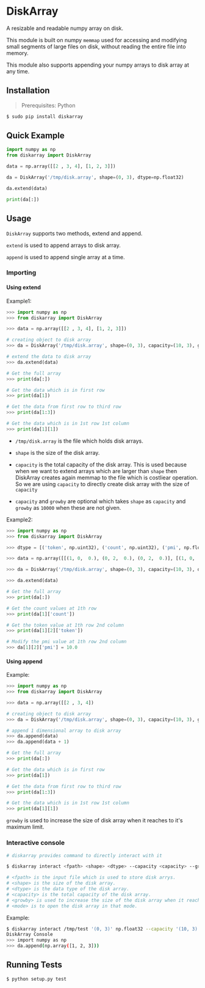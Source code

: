 # DiskArray

A resizable and readable numpy array on disk.

This module is built on numpy `memmap` used for accessing and modifying small segments of large files on disk, without reading the entire file into memory.

This module also supports appending your numpy arrays to disk array at any time.

## Installation

> Prerequisites: Python

```bash
$ sudo pip install diskarray
```

## Quick Example

```python
import numpy as np
from diskarray import DiskArray

data = np.array([[2 , 3, 4], [1, 2, 3]])

da = DiskArray('/tmp/disk.array', shape=(0, 3), dtype=np.float32)

da.extend(data)

print(da[:])
```

## Usage

`DiskArray` supports two methods, extend and append.

`extend` is used to append arrays to disk array.

`append` is used to append single array at a time.

### Importing

#### Using extend

Example1:

```python
>>> import numpy as np
>>> from diskarray import DiskArray

>>> data = np.array([[2 , 3, 4], [1, 2, 3]])

# creating object to disk array
>>> da = DiskArray('/tmp/disk.array', shape=(0, 3), capacity=(10, 3), growby=200, dtype=np.float32)

# extend the data to disk array
>>> da.extend(data)

# Get the full array
>>> print(da[:])

# Get the data which is in first row
>>> print(da[1])

# Get the data from first row to third row
>>> print(da[1:3])

# Get the data which is in 1st row 1st column
>>> print(da[1][1])
```

- `/tmp/disk.array` is the file which holds disk arrays.
- `shape` is the size of the disk array.
- `capacity` is the total capacity of the disk array.
This is used because when we want to extend arrays which are larger than `shape` then DiskArray creates again memmap to the file which is costliear operation.
So we are using `capacity` to directly create disk array with the size of `capacity`

- `capacity` and `growby` are optional which takes `shape` as `capacity` and `growby` as `10000` when these are not given.

Example2:

```python
>>> import numpy as np
>>> from diskarray import DiskArray

>>> dtype = [('token', np.uint32), ('count', np.uint32), ('pmi', np.float32)]

>>> data = np.array([[(1, 0,  0.), (0, 2,  0.), (0, 2,  0.)], [(1, 0,  0.), (0, 2,  0.), (0, 2,  0.)]], dtype=dtype)

>>> da = DiskArray('/tmp/disk.array', shape=(0, 3), capacity=(10, 3), dtype=np.float32)

>>> da.extend(data)

# Get the full array
>>> print(da[:])

# Get the count values at 1th row
>>> print(da[1]['count'])

# Get the token value at 1th row 2nd column
>>> print(da[1][2]['token'])

# Modify the pmi value at 1th row 2nd column
>>> da[1][2]['pmi'] = 10.0
```

#### Using append

Example:

```python
>>> import numpy as np
>>> from diskarray import DiskArray

>>> data = np.array([[2 , 3, 4])

# creating object to disk array
>>> da = DiskArray('/tmp/disk.array', shape=(0, 3), capacity=(10, 3), growby=200, dtype=np.float32)

# append 1 dimensional array to disk array
>>> da.append(data)
>>> da.append(data + 1)

# Get the full array
>>> print(da[:])

# Get the data which is in first row
>>> print(da[1])

# Get the data from first row to third row
>>> print(da[1:3])

# Get the data which is in 1st row 1st column
>>> print(da[1][1])
```

`growby` is used to increase the size of disk array when it reaches to it's maximum limit.

### Interactive console

```bash
# diskarray provides command to directly interact with it

$ diskarray interact <fpath> <shape> <dtype> --capacity <capacity> --growby <growby> --mode <mode>

# <fpath> is the input file which is used to store disk arrys.
# <shape> is the size of the disk array.
# <dtype> is the data type of the disk array.
# <capacity> is the total capacity of the disk array.
# <growby> is used to increase the size of the disk array when it reaches to it's maximum limit.
# <mode> is to open the disk array in that mode.
```

Example:

```bash
$ diskarray interact /tmp/test '(0, 3)' np.float32 --capacity '(10, 3)' --growby 5 --mode r+
DiskArray Console
>>> import numpy as np
>>> da.append(np.array([1, 2, 3]))
```

## Running Tests

```
$ python setup.py test
```
